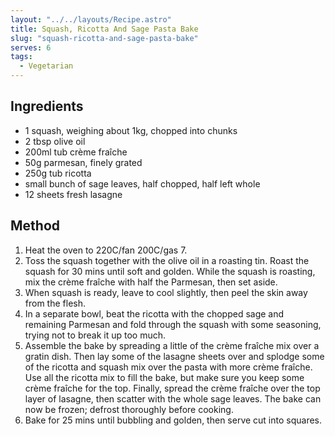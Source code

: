 ```yaml
---
layout: "../../layouts/Recipe.astro"
title: Squash, Ricotta And Sage Pasta Bake
slug: "squash-ricotta-and-sage-pasta-bake"
serves: 6
tags:
  - Vegetarian
---
```


## Ingredients

- 1 squash, weighing about 1kg, chopped into chunks
- 2 tbsp olive oil
- 200ml tub crème fraîche
- 50g parmesan, finely grated
- 250g tub ricotta
- small bunch of sage leaves, half chopped, half left whole
- 12 sheets fresh lasagne

## Method

1. Heat the oven to 220C/fan 200C/gas 7. 
1. Toss the squash together with the olive oil in a roasting tin. Roast the squash for 30 mins until soft and golden. While the squash is roasting, mix the crème fraîche with half the Parmesan, then set aside.
1. When squash is ready, leave to cool slightly, then peel the skin away from the flesh. 
1. In a separate bowl, beat the ricotta with the chopped sage and remaining Parmesan and fold through the squash with some seasoning, trying not to break it up too much.
1. Assemble the bake by spreading a little of the crème fraîche mix over a gratin dish. Then lay some of the lasagne sheets over and splodge some of the ricotta and squash mix over the pasta with more crème fraîche. Use all the ricotta mix to fill the bake, but make sure you keep some crème fraîche for the top. Finally, spread the crème fraîche over the top layer of lasagne, then scatter with the whole sage leaves. The bake can now be frozen; defrost thoroughly before cooking. 
1. Bake for 25 mins until bubbling and golden, then serve cut into squares.